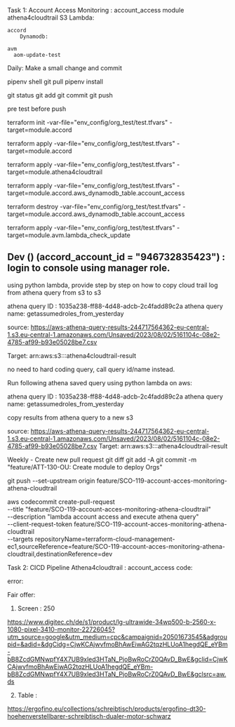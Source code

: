 Task 1:  Account Access  Monitoring : account_access
module
    athena4cloudtrail
        S3
        Lambda: 

    accord 
        Dynamodb:  

    avm
      aom-update-test

Daily: Make a small change and commit 

pipenv shell 
git pull
pipenv install

git status 
git add
git commit
git push

pre test before push 

terraform init   -var-file="env_config/org_test/test.tfvars" -target=module.accord

terraform apply   -var-file="env_config/org_test/test.tfvars" -target=module.accord

terraform apply   -var-file="env_config/org_test/test.tfvars" -target=module.athena4cloudtrail

terraform apply   -var-file="env_config/org_test/test.tfvars" -target=module.accord.aws_dynamodb_table.account_access

terraform destroy -var-file="env_config/org_test/test.tfvars" -target=module.accord.aws_dynamodb_table.account_access

terraform apply   -var-file="env_config/org_test/test.tfvars" -target=module.avm.lambda_check_update

## Dev ()  (accord_account_id = "946732835423") : login to console using manager role.


using python lambda, provide step by step on how to copy cloud trail log from athena query from s3 to s3 

athena query ID : 1035a238-ff88-4d48-adcb-2c4fadd89c2a
athena query name: 	getassumedroles_from_yesterday

source: https://aws-athena-query-results-244717564362-eu-central-1.s3.eu-central-1.amazonaws.com/Unsaved/2023/08/02/5161104c-08e2-4785-af99-b93e05028be7.csv

Target: arn:aws:s3:::athena4cloudtrail-result



no need to hard coding query, call query id/name instead.


Run following athena saved query using python lambda on aws:

athena query ID : 1035a238-ff88-4d48-adcb-2c4fadd89c2a
athena query name: 	getassumedroles_from_yesterday

copy results from athena query to a new s3 

source: https://aws-athena-query-results-244717564362-eu-central-1.s3.eu-central-1.amazonaws.com/Unsaved/2023/08/02/5161104c-08e2-4785-af99-b93e05028be7.csv
Target: arn:aws:s3:::athena4cloudtrail-result

Weekly - Create new pull request 
git diff
git add -A
git commit -m "feature/ATT-130-OU: Create module to deploy Orgs"

git push --set-upstream origin feature/SCO-119-account-acces-monitoring-athena-cloudtrail

aws codecommit create-pull-request \
  --title "feature/SCO-119-account-acces-monitoring-athena-cloudtrail" \
  --description "lambda account access and execute athena query" \
  --client-request-token feature/SCO-119-account-acces-monitoring-athena-cloudtrail \
  --targets repositoryName=terraform-cloud-management-ec1,sourceReference=feature/SCO-119-account-acces-monitoring-athena-cloudtrail,destinationReference=dev      


Task 2:  CICD Pipeline Athena4cloudtrail : account_access
code: 

error: 

Fair offer: 

1. Screen : 250

https://www.digitec.ch/de/s1/product/lg-ultrawide-34wp500-b-2560-x-1080-pixel-3410-monitor-22726045?utm_source=google&utm_medium=cpc&campaignid=20501673545&adgroupid=&adid=&dgCidg=CjwKCAjwvfmoBhAwEiwAG2tqzHLUoA1hegdQE_eYBm-bB8ZcdGMNwpfY4X7UB9xled3HTaN_PjoBwRoCrZ0QAvD_BwE&gclid=CjwKCAjwvfmoBhAwEiwAG2tqzHLUoA1hegdQE_eYBm-bB8ZcdGMNwpfY4X7UB9xled3HTaN_PjoBwRoCrZ0QAvD_BwE&gclsrc=aw.ds

2. Table : 

https://ergofino.eu/collections/schreibtisch/products/ergofino-dt30-hoehenverstellbarer-schreibtisch-dualer-motor-schwarz




